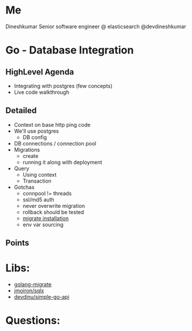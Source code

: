 # Me
Dineshkumar
Senior software engineer @ elasticsearch
@devdineshkumar

# Go - Database Integration

## HighLevel Agenda
* Integrating with postgres (few concepts)
* Live code walkthrough

## Detailed
* Context on base http ping code
* We'll use postgres
    * DB config
* DB connections / connection pool
* Migrations
    * create
    * running it along with deployment
* Query
    * Using context
    * Transaction
* Gotchas
    * connpool != threads
    * ssl/md5 auth
    * never overwrite migration
    * rollback should be tested
    * [migrate installation](https://github.com/golang-migrate/migrate/tree/master/cmd/migrate)
    * env var sourcing

## Points


# Libs:
 * [golang-migrate](https://github.com/golang-migrate/migrate)
 * [jmoiron/sqlx](https://github.com/jmoiron/sqlx)
 * [devdinu/simple-go-api](https://github.com/devdinu/simple-go-api)

# Questions:
 
